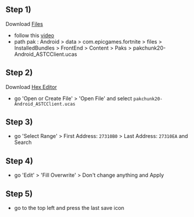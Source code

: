 ## Step 1)
Download [Files](https://play.google.com/store/apps/details?id=com.marc.files) 
- follow this [video](https://youtu.be/8N6MFhZ8XlY?si=ULY7uNq79dFiOSix)
- path pak : Android > data > com.epicgames.fortnite > files > InstalledBundles > FrontEnd > Content > Paks > pakchunk20-Android_ASTCClient.ucas

## Step 2)
Download [Hex Editor](https://play.google.com/store/apps/details?id=tk.yunus.hexeditor&pcampaignid=web_share)
- go 'Open or Create File' > 'Open File' and select ```pakchunk20-Android_ASTCClient.ucas```

## Step 3)
- go 'Select Range' > First Address: ```27310B0``` > Last Address: ```27310EA``` and Search

## Step 4)
- go 'Edit' > 'Fill Overwrite' > Don't change anything and Apply

## Step 5)
- go to the top left and press the last save icon